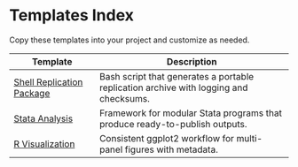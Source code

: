 # Templates Index

Copy these templates into your project and customize as needed.

| Template | Description |
|----------|-------------|
| [Shell Replication Package](shell_replication_template.md) | Bash script that generates a portable replication archive with logging and checksums. |
| [Stata Analysis](stata_analysis_template.md) | Framework for modular Stata programs that produce ready-to-publish outputs. |
| [R Visualization](r_visualization_template.md) | Consistent ggplot2 workflow for multi-panel figures with metadata. |